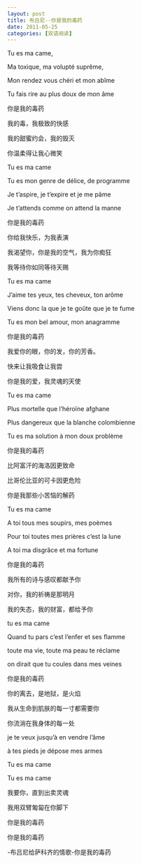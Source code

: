 ```yaml
---
layout: post
title: 布吕尼--你是我的毒药
date: 2011-05-25
categories: [双语阅读]  
---
```


Tu es ma came,

Ma toxique, ma volupté suprême,

Mon rendez vous chéri et mon abîme

Tu fais rire au plus doux de mon âme

你是我的毒药

我的毒，我极致的快感

我的甜蜜约会，我的毁灭

你温柔得让我心微笑

Tu es ma came

Tu es mon genre de délice, de programme

Je t’aspire, je t’expire et je me pâme

Je t’attends comme on attend la manne

你是我的毒药

你给我快乐，为我表演

我渴望你，你是我的空气，我为你痴狂

我等待你如同等待天赐

Tu es ma came

J’aime tes yeux, tes cheveux, ton arôme

Viens donc la que je te goûte que je te fume

Tu es mon bel amour, mon anagramme

你是我的毒药

我爱你的眼，你的发，你的芳香。

快来让我吸食让我尝

你是我的爱，我灵魂的天使

Tu es ma came

Plus mortelle que l’héroïne afghane

Plus dangereux que la blanche colombienne

Tu es ma solution à mon doux problème

你是我的毒药

比阿富汗的海洛因更致命

比哥伦比亚的可卡因更危险

你是我那些小苦恼的解药

Tu es ma came

A toi tous mes soupirs, mes poèmes

Pour toi toutes mes prières c’est la lune

A toi ma disgrâce et ma fortune

你是我的毒药

我所有的诗与感叹都献予你

对你，我的祈祷是那明月

我的失态，我的财富，都给予你

tu es ma came

Quand tu pars c’est l’enfer et ses flamme

toute ma vie, toute ma peau te réclame

on dirait que tu coules dans mes veines

你是我的毒药

你的离去，是地狱，是火焰

我从生命到肌肤的每一寸都需要你

你流淌在我身体的每一处

je te veux jusqu’à en vendre l’âme

à tes pieds je dépose mes armes

Tu es ma came

Tu es ma came

我要你，直到出卖灵魂

我用双臂匍匐在你脚下

你是我的毒药

你是我的毒药

-布吕尼给萨科齐的情歌-你是我的毒药


